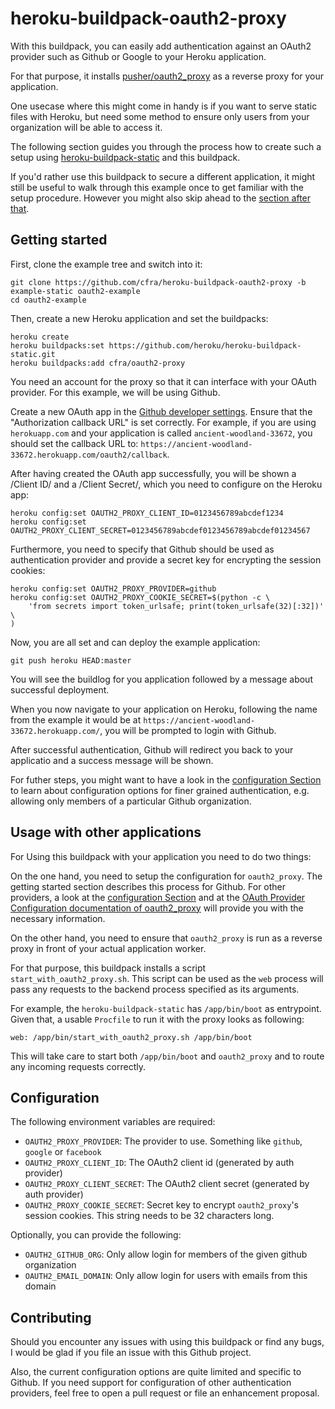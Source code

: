 # heroku-buildpack-oauth2-proxy

With this buildpack, you can easily add authentication against an OAuth2 provider
such as Github or Google to your Heroku application.

For that purpose, it installs [pusher/oauth2_proxy](https://github.com/pusher/oauth2_proxy)
as a reverse proxy for your application.

One usecase where this might come in handy is if you want to serve static files with Heroku,
but need some method to ensure only users from your organization will be able to access it.

The following section guides you through the process how to create such a setup using
[heroku-buildpack-static](https://github.com/heroku/heroku-buildpack-static)
and this buildpack.

If you'd rather use this buildpack to secure a different application, it might still be
useful to walk through this example once to get familiar with the setup procedure. However
you might also skip ahead to the [section after that](#usage-with-other-applications).

## Getting started

First, clone the example tree and switch into it:

```console
git clone https://github.com/cfra/heroku-buildpack-oauth2-proxy -b example-static oauth2-example
cd oauth2-example
```

Then, create a new Heroku application and set the buildpacks:

```console
heroku create
heroku buildpacks:set https://github.com/heroku/heroku-buildpack-static.git
heroku buildpacks:add cfra/oauth2-proxy
```

You need an account for the proxy so that it can interface with your OAuth provider.
For this example, we will be using Github.

Create a new OAuth app in the [Github developer settings](https://github.com/settings/developers).
Ensure that the "Authorization callback URL" is set correctly. For example, if you are using
`herokuapp.com` and your application is called `ancient-woodland-33672`, you should set the
callback URL to: `https://ancient-woodland-33672.herokuapp.com/oauth2/callback`.

After having created the OAuth app successfully, you will be shown a /Client ID/ and a /Client Secret/,
which you need to configure on the Heroku app:

```console
heroku config:set OAUTH2_PROXY_CLIENT_ID=0123456789abcdef1234
heroku config:set OAUTH2_PROXY_CLIENT_SECRET=0123456789abcdef0123456789abcdef01234567
```

Furthermore, you need to specify that Github should be used as authentication provider
and provide a secret key for encrypting the session cookies:

```console
heroku config:set OAUTH2_PROXY_PROVIDER=github
heroku config:set OAUTH2_PROXY_COOKIE_SECRET=$(python -c \
    'from secrets import token_urlsafe; print(token_urlsafe(32)[:32])' \
)
```

Now, you are all set and can deploy the example application:

```console
git push heroku HEAD:master
```

You will see the buildlog for you application followed by a message about successful
deployment.

When you now navigate to your application on Heroku, following the name from the example it would
be at `https://ancient-woodland-33672.herokuapp.com/`, you will be prompted to login with Github.

After successful authentication, Github will redirect you back to your applicatio and a success
message will be shown.

For futher steps, you might want to have a look in the [configuration Section](#configuration) to
learn about configuration options for finer grained authentication, e.g. allowing only members
of a particular Github organization.

## Usage with other applications

For Using this buildpack with your application you need to do two things:

On the one hand, you need to setup the configuration for `oauth2_proxy`. The getting started section
describes this process for Github. For other providers, a look at the
[configuration Section](#configuration) and at the
[OAuth Provider Configuration documentation of oauth2\_proxy](https://github.com/pusher/oauth2_proxy#oauth-provider-configuration)
will provide you with the necessary information.

On the other hand, you need to ensure that `oauth2_proxy` is run as a reverse proxy in front
of your actual application worker.

For that purpose, this buildpack installs a script `start_with_oauth2_proxy.sh`. This script
can be used as the `web` process will pass any requests to the backend process specified as
its arguments.

For example, the `heroku-buildpack-static` has `/app/bin/boot` as entrypoint. Given that,
a usable `Procfile` to run it with the proxy looks as following:

```console
web: /app/bin/start_with_oauth2_proxy.sh /app/bin/boot
```

This will take care to start both `/app/bin/boot` and `oauth2_proxy` and to route any incoming
requests correctly.

## Configuration

The following environment variables are required:

- `OAUTH2_PROXY_PROVIDER`: The provider to use. Something like `github`, `google` or `facebook`
- `OAUTH2_PROXY_CLIENT_ID`: The OAuth2 client id (generated by auth provider)
- `OAUTH2_PROXY_CLIENT_SECRET`: The OAuth2 client secret (generated by auth provider)
- `OAUTH2_PROXY_COOKIE_SECRET`: Secret key to encrypt `oauth2_proxy`'s session cookies. This string
  needs to be 32 characters long.

Optionally, you can provide the following:

- `OAUTH2_GITHUB_ORG`: Only allow login for members of the given github organization
- `OAUTH2_EMAIL_DOMAIN`: Only allow login for users with emails from this domain

## Contributing

Should you encounter any issues with using this buildpack or find any bugs, I would be glad if
you file an issue with this Github project.

Also, the current configuration options are quite limited and specific to Github. If you need
support for configuration of other authentication providers, feel free to open a pull request
or file an enhancement proposal.

